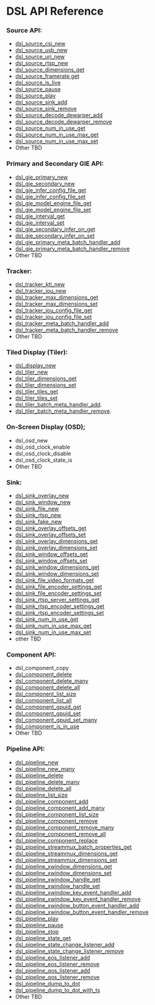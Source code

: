# DSL API Reference

### Source API:
* [dsl_source_csi_new](/docs/api-source.md#dsl_source_csi_new)
* [dsl_source_usb_new](/docs/api-source.md#dsl_source_usb_new)
* [dsl_source_uri_new](/docs/api-source.md#dsl_source_uri_new)
* [dsl_source_rtsp_new](/docs/api-source.md#dsl_source_rtsp_new)
* [dsl_source_dimensions_get](/docs/api-source.md#dsl_source_dimensions_get)
* [dsl_source_framerate get](/docs/api-source.md#dsl_source_framerate_get)
* [dsl_source_is_live](/docs/api-source.md#dsl_source_is_live)
* [dsl_source_pause](/docs/api-source.md#dsl_source_pause)
* [dsl_source_play](/docs/api-source.md#dsl_source_play)
* [dsl_source_sink_add](/docs/api-source.md#dsl_source_sink_add)
* [dsl_source_sink_remove](/docs/api-source.md#dsl_source_sink_remove)
* [dsl_source_decode_dewarper_add](/docs/api-source.md#dsl_source_decode_dewarper_add)
* [dsl_source_decode_dewarper_remove](/docs/api-source.md#dsl_source_decode_dewarper_remove)
* [dsl_source_num_in_use_get](/docs/api-source.md#dsl_source_num_in_use_get)
* [dsl_source_num_in_use_max_get](/docs/api-source.md#dsl_source_num_in_use_max_get)
* [dsl_source_num_in_use_max_set](/docs/api-source.md#dsl_source_num_in_use_max_set)
* Other TBD

### Primary and Secondary GIE API:
* [dsl_gie_primary_new](/docs/api-gie.md#dsl_gie_primary_new)
* [dsl_gie_secondary_new](/docs/api-gie.md#dsl_gie_secondary_new)
* [dsl_gie_infer_config_file_get](/docs/api-gie.md#dsl_gie_infer_config_file_get)
* [dsl_gie_infer_config_file_set](/docs/api-gie.md#dsl_gie_infer_config_file_set)
* [dsl_gie_model_engine_file_get](/docs/api-gie.md#dsl_gie_model_engine_file_get)
* [dsl_gie_model_engine_file_set](/docs/api-gie.md#dsl_gie_model_engine_file_set)
* [dsl_gie_interval_get](/docs/api-gie.md#dsl_gie_interval_get)
* [dsl_gie_interval_set](/docs/api-gie.md#dsl_gie_interval_set)
* [dsl_gie_secondary_infer_on_get](/docs/api-gie.md#dsl_gie_secondary_infer_on_get)
* [dsl_gie_secondary_infer_on_set](/docs/api-gie.md#dsl_gie_secondary_infer_on_set)
* [dsl_gie_primary_meta_batch_handler_add](/docs/api-gie.md#dsl_gie_primary_meta_batch_handler_add)
* [dsl_gie_primary_meta_batch_handler_remove](/docs/api-gie.md#dsl_gie_primary_meta_batch_handler_remove)
* Other TBD

### Tracker:
* [dsl_tracker_ktl_new](/docs/api-tracker.md#dsl_tracker_ktl_new)
* [dsl_tracker_iou_new](/docs/api-tracker.md#dsl_tracker_iou_new)
* [dsl_tracker_max_dimensions_get](/docs/api-tracker.md#dsl_tracker_dimensions_get)
* [dsl_tracker_max_dimensions_set](/docs/api-tracker.md#dsl_tracker_dimensions_set)
* [dsl_tracker_iou_config_file_get](/docs/api-tracker.md#dsl_tracker_iou_config_file_get)
* [dsl_tracker_iou_config_file_set](/docs/api-tracker.md#dsl_tracker_iou_config_file_set)
* [dsl_tracker_meta_batch_handler_add](/docs/api-tracker.md#dsl_tracker_meta_batch_handler_add)
* [dsl_tracker_meta_batch_handler_remove](/docs/api-tracker.md#dsl_tracker_meta_batch_handler_remove)
* Other TBD

### Tiled Display (Tiler):
* [dsl_display_new](/docs/api-display.md#dsl_display_new)
* [dsl_tiler_new](/docs/api-display.md#dsl_tiler_new)
* [dsl_tiler_dimensions_get](/docs/api-display.md#dsl_tiler_dimensions_get)
* [dsl_tiler_dimensions_set](/docs/api-display.md#dsl_tiler_dimensions_set)
* [dsl_tiler_tiles_get](/docs/api-display.md#dsl_display_tiles_get)
* [dsl_tiler_tiles_set](/docs/api-display.md#dsl_display_tiles_set)
* [dsl_tiler_batch_meta_handler_add](/docs/api-display.md#dsl_tiler_batch_meta_handler_add).
* [dsl_tiler_batch_meta_handler_remove](/docs/api-display.md#dsl_tiler_batch_meta_handler_remove).

### On-Screen Display (OSD);
* dsl_osd_new
* dsl_osd_clock_enable
* dsl_osd_clock_disable
* dsl_osd_clock_state_is
* Other TBD

### Sink:
* [dsl_sink_overlay_new](/docs/api-sink.md#dsl_sink_overlay_new)
* [dsl_sink_window_new](/docs/api-sink.md#dsl_sink_window_new)
* [dsl_sink_file_new](/docs/api-sink.md#dsl_sink_file_new)
* [dsl_sink_rtsp_new](/docs/api-sink.md#dsl_sink_rtsp_new)
* [dsl_sink_fake_new](/docs/api-sink.md#dsl_sink_fake_new)
* [dsl_sink_overlay_offsets_get](/docs/api-sink.md#dsl_sink_overlay_offsets_get)
* [dsl_sink_overlay_offsets_set](/docs/api-sink.md#dsl_sink_overlay_offsets_set)
* [dsl_sink_overlay_dimensions_get](/docs/api-sink.md#dsl_sink_overlay_dimensions_get)
* [dsl_sink_overlay_dimensions_set](/docs/api-sink.md#dsl_sink_overlay_dimensions_set)
* [dsl_sink_window_offsets_get](/docs/api-sink.md#dsl_sink_window_offsets_get)
* [dsl_sink_window_offsets_set](/docs/api-sink.md#dsl_sink_window_offsets_set)
* [dsl_sink_window_dimensions_get](/docs/api-sink.md#dsl_sink_window_dimensions_get)
* [dsl_sink_window_dimensions_set](/docs/api-sink.md#dsl_sink_window_dimensions_set)
* [dsl_sink_file_video_formats_get](/docs/api-sink.md#dsl_sink_file_video_formats_get)
* [dsl_sink_file_encoder_settings_get](/docs/api-sink.md#dsl_sink_file_encoder_settings_get)
* [dsl_sink_file_encoder_settings_set](/docs/api-sink.md#dsl_sink_file_encoder_settings_set)
* [dsl_sink_rtsp_server_settings_get](/docs/api-sink.md#dsl_sink_rtsp_server_settings_get)
* [dsl_sink_rtsp_encoder_settings_get](/docs/api-sink.md#dsl_sink_rtsp_encoder_settings_get)
* [dsl_sink_rtsp_encoder_settings_set](/docs/api-sink.md#dsl_sink_rtsp_encoder_settings_set)
* [dsl_sink_num_in_use_get](/docs/api-sink.md#dsl_sink_num_in_use_get)
* [dsl_sink_num_in_use_max_get](/docs/api-sink.md#dsl_sink_num_in_use_max_get)
* [dsl_sink_num_in_use_max_set](/docs/api-sink.md#dsl_sink_num_in_use_max_set)
* other TBD

### Component API:
* dsl_component_copy
* [dsl_component_delete](/docs/api-component.md#dsl_component_delete)
* [dsl_component_delete_many](/docs/api-component.md#dsl_component_delete_many)
* [dsl_component_delete_all](/docs/api-component.md#dsl_component_delete_all)
* [dsl_component_list_size](/docs/api-component.md#dsl_component_list_size)
* [dsl_component_list_all](/docs/api-component.md#dsl_component_list_all)
* [dsl_component_gpuid_get](/docs/api-component.md#dsl_component_gpuid_get)
* [dsl_component_gpuid_set](/docs/api-component.md#dsl_component_gpuid_set)
* [dsl_component_gpuid_set_many](/docs/api-component.md#dsl_component_gpuid_set_many)
* [dsl_component_is_in_use](/docs/api-component.md#dsl_component_is_in_use)
* Other TBD

### Pipeline API:
* [dsl_pipeline_new](/docs/api-pipeline.md#dsl_pipeline_new)
* [dsl_pipeline_new_many](/docs/api-pipeline.md#dsl_pipeline_new_many)
* [dsl_pipeline_delete](/docs/api-pipeline.md#dsl_pipeline_delete)
* [dsl_pipeline_delete_many](/docs/api-pipeline.md#dsl_pipeline_delete_many)
* [dsl_pipeline_delete_all](/docs/api-pipeline.md#dsl_pipeline_delete_all)
* [dsl_pipeline_list_size](/docs/api-pipeline.md#dsl_pipeline_list_size)
* [dsl_pipeline_component_add](/docs/api-pipeline.md#dsl_pipeline_component_add)
* [dsl_pipeline_component_add_many](/docs/api-pipeline.md#dsl_pipeline_component_add_many)
* [dsl_pipeline_component_list_size](/docs/api-pipeline.md#dsl_pipeline_components_list_size)
* [dsl_pipeline_component_remove](/docs/api-pipeline.md#dsl_pipeline_component_remove)
* [dsl_pipeline_component_remove_many](/docs/api-pipeline.md#dsl_pipeline_component_remove_many)
* [dsl_pipeline_component_remove_all](/docs/api-pipeline.md#dsl_pipeline_component_remove_all)
* [dsl_pipeline_component_replace](/docs/api-pipeline.md#dsl_pipeline_component_replace)
* [dsl_pipeline_streammux_batch_properties_get](/docs/api-pipeline.md#dsl_pipeline_streammux_properties_get)
* [dsl_pipeline_streammux_dimensions_get](/docs/api-pipeline.md#dsl_pipeline_streammux_dimensions_get)
* [dsl_pipeline_streammux_dimensions_set](/docs/api-pipeline.md#dsl_pipeline_streammux_dimensions_set)
* [dsl_pipeline_xwindow_dimensions_get](/docs/api-pipeline.md#dsl_pipeline_xwindow_dimensions_get)
* [dsl_pipeline_xwindow_dimensions_set](/docs/api-pipeline.md#dsl_pipeline_xwindow_dimensions_set)
* [dsl_pipeline_xwindow_handle_get](/docs/api-pipeline.md#dsl_pipeline_xwindow_handle_get)
* [dsl_pipeline_xwindow_handle_set](/docs/api-pipeline.md#dsl_pipeline_xwindow_handle_set)
* [dsl_pipeline_xwindow_key_event_handler_add](/docs/api-pipeline.md#dsl_pipeline_xwindow_key_event_handler_add)
* [dsl_pipeline_xwindow_key_event_handler_remove](/docs/api-pipeline.md#dsl_pipeline_xwindow_key_event_handler_remove)
* [dsl_pipeline_xwindow_button_event_handler_add](/docs/api-pipeline.md#dsl_pipeline_xwindow_button_event_handler_add)
* [dsl_pipeline_xwindow_button_event_handler_remove](/docs/api-pipeline.md#dsl_pipeline_xwindow_button_event_handler_remove)
* [dsl_pipeline_play](/docs/api-pipeline.md#dsl_pipeline_play)
* [dsl_pipeline_pause](/docs/api-pipeline.md#dsl_pipeline_pause)
* [dsl_pipeline_stop](/docs/api-pipeline.md#dsl_pipeline_stop)
* [dsl_pipeline_state_get](/docs/api-pipeline.md#dsl_pipeline_state_get)
* [dsl_pipeline_state_change_listener_add](/docs/api-pipeline.md#dsl_pipeline_state_change_listener_add)
* [dsl_pipeline_state_change_listener_remove](/docs/api-pipeline.md#dsl_pipeline_state_change_listener_remove)
* [dsl_pipeline_eos_listener_add](/docs/api-pipeline.md#dsl_pipeline_eos_listener_add)
* [dsl_pipeline_eos_listener_remove](/docs/api-pipeline.md#dsl_pipeline_eos_listener_remove)
* [dsl_pipeline_qos_listener_add](/docs/api-pipeline.md#dsl_pipeline_qos_listener_add)
* [dsl_pipeline_qos_listener_remove](/docs/api-pipeline.md#dsl_pipeline_qos_listener_remove)
* [dsl_pipeline_dump_to_dot](/docs/api-pipeline.md#dsl_pipeline_dump_to_dot)
* [dsl_pipeline_dump_to_dot_with_ts](/docs/api-pipeline.md#dsl_pipeline_dump_to_dot_with_ts)
* Other TBD


